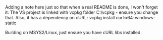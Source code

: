 Adding a note here just so that when a real README is done, I won't forget it:
The VS project is linked with vcpkg folder C:\vcpkg - ensure you change that.
Also, it has a dependency on cURL: vcpkg install curl:x64-windows-static

Building on MSYS2/Linux, just ensure you have cURL libs installed.
